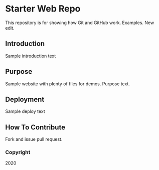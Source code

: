 # Starter Web Repo

This repository is for showing how Git and GitHub work. Examples. New edit.

## Introduction
Sample introduction text

## Purpose

Sample website with plenty of files for demos. Purpose text.

## Deployment
Sample deploy text

## How To Contribute
Fork and issue pull request.

### Copyright
2020